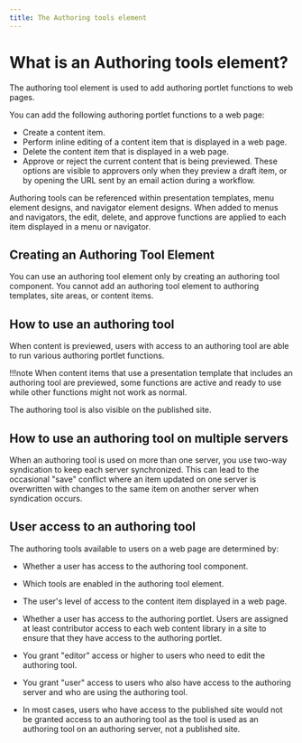 ```yaml
---
title: The Authoring tools element
---
```

# What is an Authoring tools element?

The authoring tool element is used to add authoring portlet functions to web pages.

You can add the following authoring portlet functions to a web page:

-   Create a content item.
-   Perform inline editing of a content item that is displayed in a web page.
-   Delete the content item that is displayed in a web page.
-   Approve or reject the current content that is being previewed. These options are visible to approvers only when they preview a draft item, or by opening the URL sent by an email action during a workflow.

Authoring tools can be referenced within presentation templates, menu element designs, and navigator element designs. When added to menus and navigators, the edit, delete, and approve functions are applied to each item displayed in a menu or navigator.

## Creating an Authoring Tool Element

You can use an authoring tool element only by creating an authoring tool component. You cannot add an authoring tool element to authoring templates, site areas, or content items.

## How to use an authoring tool

When content is previewed, users with access to an authoring tool are able to run various authoring portlet functions.

!!!note
    When content items that use a presentation template that includes an authoring tool are previewed, some functions are active and ready to use while other functions might not work as normal.

The authoring tool is also visible on the published site.

## How to use an authoring tool on multiple servers

When an authoring tool is used on more than one server, you use two-way syndication to keep each server synchronized. This can lead to the occasional "save" conflict where an item updated on one server is overwritten with changes to the same item on another server when syndication occurs.

## User access to an authoring tool

The authoring tools available to users on a web page are determined by:

-   Whether a user has access to the authoring tool component.
-   Which tools are enabled in the authoring tool element.
-   The user's level of access to the content item displayed in a web page.
-   Whether a user has access to the authoring portlet. Users are assigned at least contributor access to each web content library in a site to ensure that they have access to the authoring portlet.

-   You grant "editor" access or higher to users who need to edit the authoring tool.
-   You grant "user" access to users who also have access to the authoring server and who are using the authoring tool.
-   In most cases, users who have access to the published site would not be granted access to an authoring tool as the tool is used as an authoring tool on an authoring server, not a published site.


